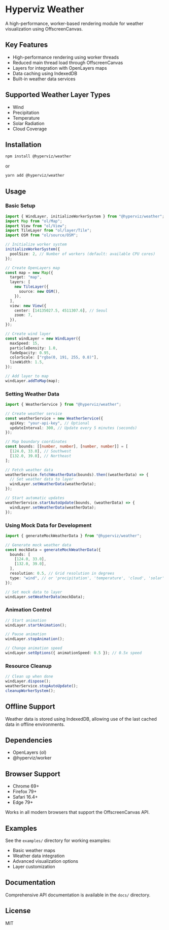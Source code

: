 # Hyperviz Weather

A high-performance, worker-based rendering module for weather visualization using OffscreenCanvas.

## Key Features

- High-performance rendering using worker threads
- Reduced main thread load through OffscreenCanvas
- Layers for integration with OpenLayers maps
- Data caching using IndexedDB
- Built-in weather data services

## Supported Weather Layer Types

- Wind
- Precipitation
- Temperature
- Solar Radiation
- Cloud Coverage

## Installation

```bash
npm install @hyperviz/weather
```

or

```bash
yarn add @hyperviz/weather
```

## Usage

### Basic Setup

```typescript
import { WindLayer, initializeWorkerSystem } from "@hyperviz/weather";
import Map from "ol/Map";
import View from "ol/View";
import TileLayer from "ol/layer/Tile";
import OSM from "ol/source/OSM";

// Initialize worker system
initializeWorkerSystem({
  poolSize: 2, // Number of workers (default: available CPU cores)
});

// Create OpenLayers map
const map = new Map({
  target: "map",
  layers: [
    new TileLayer({
      source: new OSM(),
    }),
  ],
  view: new View({
    center: [14135027.5, 4511307.6], // Seoul
    zoom: 7,
  }),
});

// Create wind layer
const windLayer = new WindLayer({
  maxSpeed: 15,
  particleDensity: 1.0,
  fadeOpacity: 0.95,
  colorScale: ["rgba(0, 191, 255, 0.8)"],
  lineWidth: 1.5,
});

// Add layer to map
windLayer.addToMap(map);
```

### Setting Weather Data

```typescript
import { WeatherService } from "@hyperviz/weather";

// Create weather service
const weatherService = new WeatherService({
  apiKey: "your-api-key", // Optional
  updateInterval: 300, // Update every 5 minutes (seconds)
});

// Map boundary coordinates
const bounds: [[number, number], [number, number]] = [
  [124.0, 33.0], // Southwest
  [132.0, 39.0], // Northeast
];

// Fetch weather data
weatherService.fetchWeatherData(bounds).then((weatherData) => {
  // Set weather data to layer
  windLayer.setWeatherData(weatherData);
});

// Start automatic updates
weatherService.startAutoUpdate(bounds, (weatherData) => {
  windLayer.setWeatherData(weatherData);
});
```

### Using Mock Data for Development

```typescript
import { generateMockWeatherData } from "@hyperviz/weather";

// Generate mock weather data
const mockData = generateMockWeatherData({
  bounds: [
    [124.0, 33.0],
    [132.0, 39.0],
  ],
  resolution: 0.5, // Grid resolution in degrees
  type: "wind", // or 'precipitation', 'temperature', 'cloud', 'solar'
});

// Set mock data to layer
windLayer.setWeatherData(mockData);
```

### Animation Control

```typescript
// Start animation
windLayer.startAnimation();

// Pause animation
windLayer.stopAnimation();

// Change animation speed
windLayer.setOptions({ animationSpeed: 0.5 }); // 0.5x speed
```

### Resource Cleanup

```typescript
// Clean up when done
windLayer.dispose();
weatherService.stopAutoUpdate();
cleanupWorkerSystem();
```

## Offline Support

Weather data is stored using IndexedDB, allowing use of the last cached data in offline environments.

## Dependencies

- OpenLayers (ol)
- @hyperviz/worker

## Browser Support

- Chrome 69+
- Firefox 79+
- Safari 16.4+
- Edge 79+

Works in all modern browsers that support the OffscreenCanvas API.

## Examples

See the `examples/` directory for working examples:

- Basic weather maps
- Weather data integration
- Advanced visualization options
- Layer customization

## Documentation

Comprehensive API documentation is available in the `docs/` directory.

## License

MIT
